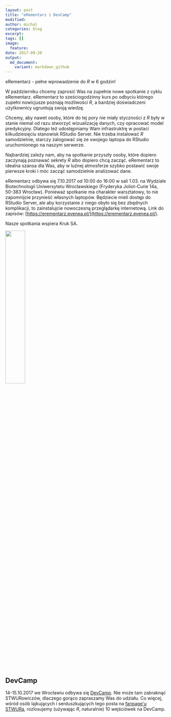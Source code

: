 ```yaml
---
layout: post
title: "eRementarz i DevCamp"
modified:
author: michal
categories: blog
excerpt:
tags: []
image:
  feature:
date: 2017-09-20
output:
  md_document:
    variant: markdown_github
---
```


eRementarz - pełne wprowadzenie do *R* w 6 godzin!

W październiku chcemy zaprosić Was na zupełnie nowe spotkanie z cyklu eRementarz. eRementarz to sześciogodzinny kurs po odbyciu którego zupełni nowicjusze poznają możliwości *R*, a bardziej doświadczeni użytkownicy ugruntują swoją wiedzę.

Chcemy, aby nawet osoby, które do tej pory nie miały styczności z *R* były w stanie niemal od razu stworzyć wizualizację danych, czy opracować model predykcyjny. Dlatego też udostępniamy Wam infrastruktrę w postaci kilkudziesięciu stanowisk RStudio Server. Nie trzeba instalować *R* samodzielnie, starczy zalogować się ze swojego laptopa do RStudio uruchomionego na naszym serwerze.

Najbardziej zależy nam, aby na spotkanie przyszły osoby, które dopiero zaczynają poznawać sekrety *R* albo dopiero chcą zacząć. eRementarz to idealna szansa dla Was, aby w luźnej atmosferze szybko postawić swoje pierwsze kroki i móc zacząć samodzielnie analizować dane.

eRementarz odbywa się 7.10.2017 od 10:00 do 16:00 w sali 1.03. na Wydziale Biotechnologii Uniwersytetu Wrocławskiego (Fryderyka Joliot-Curie 14a, 50-383 Wrocław). Ponieważ spotkanie ma charakter warsztatowy, to nie zapomnijcie przynieść własnych laptopów. Będziecie mieli dostęp do RStudio Server, ale aby korzystanie z niego obyło się bez zbędnych komplikacji, to zainstalujcie nowoczesną przeglądarkę internetową. Link do zapisów: [https://erementarz.evenea.pl/](https://erementarz.evenea.pl/).

Nasze spotkania wspiera Kruk SA.

<img src='https://stwur.github.io/STWUR//images/kruk_logo.jpg' id="logo" height="35%" width="35%"/>

## DevCamp

14-15.10.2017 we Wrocławiu odbywa się [DevCamp](http://devcamp.pl/). Nie może tam zabraknąć STWURowiczów, dlaczego gorąco zapraszamy Was do udziału. Co więcej, wśród osób lajkujących i serduszkujących tego posta na [fanpage'u STWURa](https://www.facebook.com/stwur), rozlosujemy (używając *R*, naturalnie) 10 wejściówek na DevCamp. 
